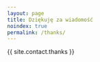 ```yaml
---
layout: page
title: Dziękuję za wiadomość
noindex: true
permalink: /thanks/
---
```

{{ site.contact.thanks }}